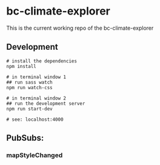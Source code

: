 # bc-climate-explorer
This is the current working repo of the bc-climate-explorer

## Development

```
# install the dependencies
npm install

# in terminal window 1
## run sass watch
npm run watch-css

# in terminal window 2
## run the development server
npm run start-dev

# see: localhost:4000
```



## PubSubs:

### mapStyleChanged
